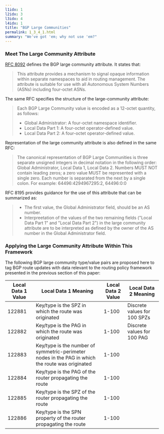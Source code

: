 ```yaml
---
l1idx: 1
l2idx: 3
l3idx: 4
l4idx: 1
title: "BGP Large Communities"
permalink: 1_3_4_1.html
summary: "We've got 'em; why not use 'em?"
---
```


### Meet The Large Community Attribute

[RFC 8092](https://www.rfc-editor.org/rfc/rfc8092) defines the BGP large community attribute.  It states that:

> This attribute provides a mechanism to signal opaque information within separate namespaces to aid in routing management.  The attribute is suitable for use with all Autonomous System Numbers (ASNs) including four-octet ASNs.

The same RFC specifies the structure of the large-community attribute:

> Each BGP Large Community value is encoded as a 12-octet quantity, as follows:
> - Global Administrator:  A four-octet namespace identifier.
> - Local Data Part 1:  A four-octet operator-defined value.
> - Local Data Part 2:  A four-octet operator-defined value.

Representation of the large community attribute is also defined in the same RFC:

> The canonical representation of BGP Large Communities is three separate unsigned integers in decimal notation in the following order: Global Administrator, Local Data 1, Local Data 2.  Numbers MUST NOT contain leading zeros; a zero value MUST be represented with a single zero.  Each number is separated from the next by a single colon.  For example: 64496:4294967295:2, 64496:0:0

RFC 8195 provides guidance for the use of this attribute that can be summarized as:

> - The first value, the Global Administrator field, should be an AS number.
> - Interpreetation of the values of the two remaining fields ("Local Data Part 1" and "Local Data Part 2") in the large community attribute are to be interpreted as defined by the owner of the AS number in the Global Administrator field.


### Applying the Large Community Attribute Within This Framework

The following BGP large community type/value pairs are proposed here to tag BGP route updates with data relevant to the routing policy framework presented in the previous section of this paper:


| Local Data 1 Value | Local Data 1 Meaning | Local Data 2 Value | Local Data 2 Meaning |
|---|---|---|---|
| 122881 | Key/type is the SPZ in which the route was originated | 1-100 | Discrete values for 100 SPZs |
| 122882 | Key/type is the PAG in which the route was originated | 1-100 | Discrete values for 100 PAG |
| 122883 | Key/type is the number of symmetric-perimeter nodes in the PAG in which the route was originated | 1-100 |  |
| 122884 | Key/type is the PAG of the router propagating the route | 1-100 |  |
| 122885 | Key/type is the SPZ of the router propagating the route | 1-100 |  |
| 122886 | Key/type is the SPN property of the router propagating the route | 1-100 |  |

